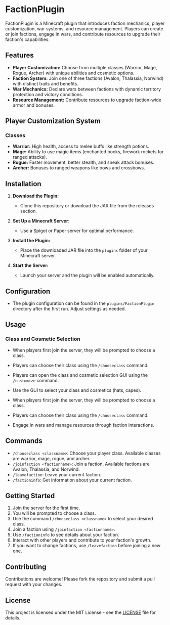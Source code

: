 
# FactionPlugin

FactionPlugin is a Minecraft plugin that introduces faction mechanics, player customization, war systems, and resource management. Players can create or join factions, engage in wars, and contribute resources to upgrade their faction's capabilities.

## Features

- **Player Customization:** Choose from multiple classes (Warrior, Mage, Rogue, Archer) with unique abilities and cosmetic options.
- **Faction System:** Join one of three factions (Avalon, Thalassia, Norwind) with distinct traits and benefits.
- **War Mechanics:** Declare wars between factions with dynamic territory protection and victory conditions.
- **Resource Management:** Contribute resources to upgrade faction-wide armor and bonuses.

## Player Customization System

### Classes

- **Warrior:** High health, access to melee buffs like strength potions.
- **Mage:** Ability to use magic items (enchanted books, firework rockets for ranged attacks).
- **Rogue:** Faster movement, better stealth, and sneak attack bonuses.
- **Archer:** Bonuses to ranged weapons like bows and crossbows.

## Installation

1. **Download the Plugin:**
   - Clone this repository or download the JAR file from the releases section.

2. **Set Up a Minecraft Server:**
   - Use a Spigot or Paper server for optimal performance.

3. **Install the Plugin:**
   - Place the downloaded JAR file into the `plugins` folder of your Minecraft server.

4. **Start the Server:**
   - Launch your server and the plugin will be enabled automatically.

## Configuration

- The plugin configuration can be found in the `plugins/FactionPlugin` directory after the first run. Adjust settings as needed.

## Usage

### Class and Cosmetic Selection
- When players first join the server, they will be prompted to choose a class.
- Players can choose their class using the `/chooseclass` command.
- Players can open the class and cosmetic selection GUI using the `/customize` command.
- Use the GUI to select your class and cosmetics (hats, capes).

- When players first join the server, they will be prompted to choose a class.
- Players can choose their class using the `/chooseclass` command.
- Engage in wars and manage resources through faction interactions.

## Commands

- `/chooseclass <classname>`: Choose your player class. Available classes are warrior, mage, rogue, and archer.
- `/joinfaction <factionname>`: Join a faction. Available factions are Avalon, Thalassia, and Norwind.
- `/leavefaction`: Leave your current faction.
- `/factioninfo`: Get information about your current faction.

## Getting Started

1. Join the server for the first time.
2. You will be prompted to choose a class.
3. Use the command `/chooseclass <classname>` to select your desired class.
4. Join a faction using `/joinfaction <factionname>`.
5. Use `/factioninfo` to see details about your faction.
6. Interact with other players and contribute to your faction's growth.
7. If you want to change factions, use `/leavefaction` before joining a new one.

## Contributing

Contributions are welcome! Please fork the repository and submit a pull request with your changes.

## License

This project is licensed under the MIT License - see the [LICENSE](LICENSE) file for details.
